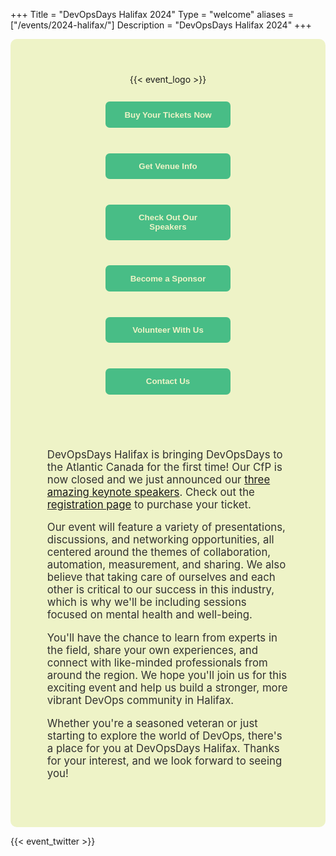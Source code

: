 +++
Title = "DevOpsDays Halifax 2024"
Type = "welcome"
aliases = ["/events/2024-halifax/"]
Description = "DevOpsDays Halifax 2024"
+++

<!-- Thank you Montreal for this reference -->
<style type="text/css">
.hfx {
  display: flex;
  flex-direction: row;
  flex-wrap: wrap;
  justify-content: center;
  background-color: #EEF3C7;
  padding: 3em;
  gap: 2em;
  border-radius: 10px;
}
.hfx .showcase {
  text-align: center;
  flex-grow: 1;
  margin: 1em;
}
.hfx .showcase button {
  color: #EEF3C7;
  background-color: #48BD86;
  border: none;
  border-radius: 0.5em;
  font-weight: bold;
  padding: 1em 2em;
  margin: 1em 0;
  width: 100%;
  max-width: 200px;
}
.hfx .sidebar {
  flex-grow: 2;
  margin: 1em;
  color: #303030;
  font-size: 1.2em;
}
.hfx .sidebar p {
  margin-top: 1em;
}
.hfx .sidebar p:first-of-type {
  margin-top: 0;
}
@media only screen and (max-width: 760px) {
  .hfx {
    flex-direction: column;
    padding: 1em;
  }
  .hfx .showcase img {
    width: 100%;
  }
  .hfx .showcase button {
    max-width: 100%;
  }
}
</style>

<div class="hfx">
  <div class="showcase">
    {{< event_logo >}}
    <p><a href="https://tickets.devopsdays.org/devopsdays-halifax/2024/"><button>Buy Your Tickets Now</button></a></p>
    <p><a href="../location/"><button>Get Venue Info</button></a></p>
    <p><a href="../speakers/"><button>Check Out Our Speakers</button></a></p>
    <p><a href="../sponsor/"><button>Become a Sponsor</button></a></p>
    <p><a href="../volunteer/"><button>Volunteer With Us</button></a></p>
    <p><a href="../contact/"><button>Contact Us</button></a></p>
  </div>

  <div class="sidebar">
    <p>DevOpsDays Halifax is bringing DevOpsDays to the Atlantic Canada for the first time! Our CfP is now closed and we just announced our <a href="https://devopsdays.org/events/2024-halifax/speakers">three amazing keynote speakers</a>. Check out the <a href="https://tickets.devopsdays.org/devopsdays-halifax/2024/">registration page</a> to purchase your ticket.</p>
    <p>Our event will feature a variety of presentations, discussions, and networking opportunities, all centered around the themes of collaboration, automation, measurement, and sharing. We also believe that taking care of ourselves and each other is critical to our success in this industry, which is why we'll be including sessions focused on mental health and well-being.</p>
    <p>You'll have the chance to learn from experts in the field, share your own experiences, and connect with like-minded professionals from around the region. We hope you'll join us for this exciting event and help us build a stronger, more vibrant DevOps community in Halifax.</p>
    <p>Whether you're a seasoned veteran or just starting to explore the world of DevOps, there's a place for you at DevOpsDays Halifax. Thanks for your interest, and we look forward to seeing you!</p>
  </div>
</div>

{{< event_twitter >}}
